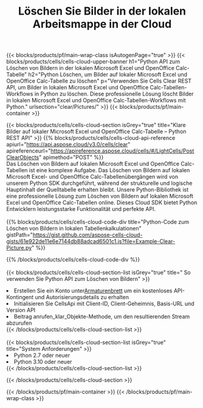 ﻿---
title:  Löschen Sie Bilder in der lokalen Arbeitsmappe in der Cloud
description: Cloud-APIs und SDKs zum Löschen von Bildern unter Microsoft Excel und OpenOffice Calc. Klare Bilder in lokalen Tabellenkalkulationen durch die Cells Cloud API. SDK unterstützt verschiedene Entwicklungssprachen. Dazu gehören Android, C#, Go, Java, NodeJS, Perl, PHP, Python, Ruby und Swift.
url: /de/python/clear/pictures/
---
{{< blocks/products/pf/main-wrap-class isAutogenPage="true" >}}
{{< blocks/products/cells/cells-cloud-upper-banner h1="Python API zum Löschen von Bildern in der lokalen Microsoft Excel und OpenOffice Calc-Tabelle" h2="Python Löschen, um Bilder auf lokaler Microsoft Excel und OpenOffice Calc-Tabelle zu löschen" p="Verwenden Sie Cells Clear REST API, um Bilder in lokalen Microsoft Excel und OpenOffice Calc-Tabellen-Workflows in Python zu löschen. Diese professionelle Lösung löscht Bilder in lokalen Microsoft Excel und OpenOffice Calc-Tabellen-Workflows mit Python." urlsection="clear/Pictures/" >}}
{{< blocks/products/pf/main-container >}}

{{< blocks/products/cells/cells-cloud-section isGrey="true" title="Klare Bilder auf lokaler Microsoft Excel und OpenOffice Calc-Tabelle – Python REST API" >}}
{{% blocks/products/cells/cells-cloud-api-reference apiurl="https://api.aspose.cloud/v3.0/cells/clear" apireferenceurl="https://apireference.aspose.cloud/cells/#/LightCells/PostClearObjects" apimethod="POST" %}}
<br/>
Das Löschen von Bildern auf lokalen Microsoft Excel und OpenOffice Calc-Tabellen ist eine komplexe Aufgabe. Das Löschen von Bildern auf lokalen Microsoft Excel- und OpenOffice Calc-Tabellenübergängen wird von unserem Python SDK durchgeführt, während der strukturelle und logische Hauptinhalt der Quelltabelle erhalten bleibt. Unsere Python-Bibliothek ist eine professionelle Lösung zum Löschen von Bildern auf lokalen Microsoft Excel und OpenOffice Calc-Tabellen online. Dieses Cloud SDK bietet Python Entwicklern leistungsstarke Funktionalität und perfekte API.
<br/>
<br/>
{{% blocks/products/cells/cells-cloud-code-div title="Python-Code zum Löschen von Bildern in lokalen Tabellenkalkulationen" gistPath="https://gist.github.com/aspose-cells-cloud-gists/61e922de11e6e7144db88adcad6501c1.js?file=Example-Clear-Picture.py" %}}
  
{{% /blocks/products/cells/cells-cloud-code-div %}}
<br/>
<br/>
{{< blocks/products/cells/cells-cloud-section-list isGrey="true" title=" So verwenden Sie Python API zum Löschen von Bildern" >}}
<li> Erstellen Sie ein Konto unter<a href="https://dashboard.aspose.cloud/">Armaturenbrett</a> um ein kostenloses API-Kontingent und Autorisierungsdetails zu erhalten</li>
<li>Initialisieren Sie CellsApi mit Client-ID, Client-Geheimnis, Basis-URL und Version API</li>
<li>Beitrag anrufen_klar_Objekte-Methode, um den resultierenden Stream abzurufen</li>
{{< /blocks/products/cells/cells-cloud-section-list >}}
<br/>
<br/>
{{< blocks/products/cells/cells-cloud-section-list isGrey="true" title="System Anforderungen" >}}
<li>Python 2.7 oder neuer</li>
<li>Python 3.10 oder neuer</li>
{{< /blocks/products/cells/cells-cloud-section-list >}}

{{< /blocks/products/cells/cells-cloud-section >}}

{{< /blocks/products/pf/main-container >}}
{{< /blocks/products/pf/main-wrap-class >}}
